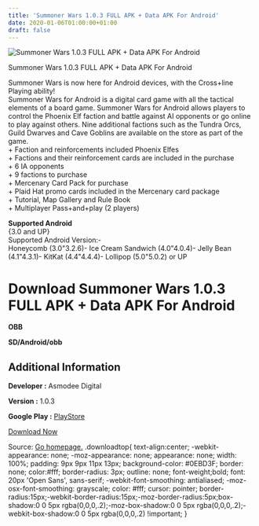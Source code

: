 ```yaml
---
title: 'Summoner Wars 1.0.3 FULL APK + Data APK For Android'
date: 2020-01-06T01:00:00+01:00
draft: false
---
```


![Summoner Wars 1.0.3 FULL APK + Data APK For Android](https://i0.wp.com/apkhome.net/wp-content/uploads/2017/12/Summoner-Wars-1.0.3.png "Summoner Wars 1.0.3 FULL APK + Data APK For Android")

  

Summoner Wars 1.0.3 FULL APK + Data APK For Android

Summoner Wars is now here for Android devices, with the Cross+line Playing ability!  
Summoner Wars for Android is a digital card game with all the tactical elements of a board game. Summoner Wars for Android allows players to control the Phoenix Elf faction and battle against AI opponents or go online to play against others. Nine additional factions such as the Tundra Orcs, Guild Dwarves and Cave Goblins are available on the store as part of the game.  
\+ Faction and reinforcements included Phoenix Elfes  
\+ Factions and their reinforcement cards are included in the purchase  
\+ 6 IA opponents  
\+ 9 factions to purchase  
\+ Mercenary Card Pack for purchase  
\+ Plaid Hat promo cards included in the Mercenary card package  
\+ Tutorial, Map Gallery and Rule Book  
\+ Multiplayer Pass+and+play (2 players)

**Supported Android**  
{3.0 and UP}  
Supported Android Version:-  
Honeycomb (3.0"3.2.6)- Ice Cream Sandwich (4.0"4.0.4)- Jelly Bean (4.1"4.3.1)- KitKat (4.4"4.4.4)- Lollipop (5.0"5.0.2) or UP

Download Summoner Wars 1.0.3 FULL APK + Data APK For Android
============================================================

**OBB**

**SD/Android/obb**

Additional Information
----------------------

**Developer :** Asmodee Digital

**Version :** 1.0.3

**Google Play :** [PlayStore](1.0.3)

  

[Download Now](https://store4app.co/post/summoner-wars-1-0-3-full-apk-data-apk-for-android_1573672242)

  
Source: [Go homepage.](https://store4app.co/post/summoner-wars-1-0-3-full-apk-data-apk-for-android_1573672242) .downloadtop{ text-align:center; -webkit-appearance: none; -moz-appearance: none; appearance: none; width: 100%; padding: 9px 9px 11px 13px; background-color: #0EBD3F; border: none; color:#fff; border-radius: 3px; outline: none; font-weight;bold; font: 20px 'Open Sans', sans-serif; -webkit-font-smoothing: antialiased; -moz-osx-font-smoothing: grayscale; color: #fff; cursor: pointer; border-radius:15px;-webkit-border-radius:15px;-moz-border-radius:5px;box-shadow:0 0 5px rgba(0,0,0,.2);-moz-box-shadow:0 0 5px rgba(0,0,0,.2);-webkit-box-shadow:0 0 5px rgba(0,0,0,.2) !important; }
